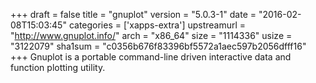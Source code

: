+++
draft = false
title = "gnuplot"
version = "5.0.3-1"
date = "2016-02-08T15:03:45"
categories = ['xapps-extra']
upstreamurl = "http://www.gnuplot.info/"
arch = "x86_64"
size = "1114336"
usize = "3122079"
sha1sum = "c0356b676f83396bf5572a1aec597b2056dfff16"
+++
Gnuplot is a portable command-line driven interactive data and function plotting utility.